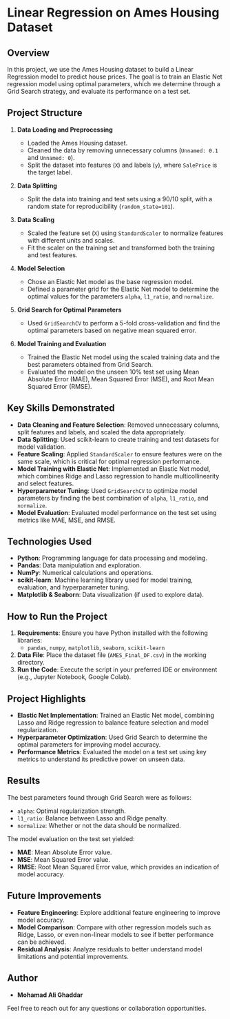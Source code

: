# Linear Regression on Ames Housing Dataset

## Overview
In this project, we use the Ames Housing dataset to build a Linear Regression model to predict house prices. The goal is to train an Elastic Net regression model using optimal parameters, which we determine through a Grid Search strategy, and evaluate its performance on a test set.

## Project Structure

1. **Data Loading and Preprocessing**
   - Loaded the Ames Housing dataset.
   - Cleaned the data by removing unnecessary columns (`Unnamed: 0.1` and `Unnamed: 0`).
   - Split the dataset into features (`X`) and labels (`y`), where `SalePrice` is the target label.

2. **Data Splitting**
   - Split the data into training and test sets using a 90/10 split, with a random state for reproducibility (`random_state=101`).

3. **Data Scaling**
   - Scaled the feature set (`X`) using `StandardScaler` to normalize features with different units and scales.
   - Fit the scaler on the training set and transformed both the training and test features.

4. **Model Selection**
   - Chose an Elastic Net model as the base regression model.
   - Defined a parameter grid for the Elastic Net model to determine the optimal values for the parameters `alpha`, `l1_ratio`, and `normalize`.

5. **Grid Search for Optimal Parameters**
   - Used `GridSearchCV` to perform a 5-fold cross-validation and find the optimal parameters based on negative mean squared error.

6. **Model Training and Evaluation**
   - Trained the Elastic Net model using the scaled training data and the best parameters obtained from Grid Search.
   - Evaluated the model on the unseen 10% test set using Mean Absolute Error (MAE), Mean Squared Error (MSE), and Root Mean Squared Error (RMSE).

## Key Skills Demonstrated
- **Data Cleaning and Feature Selection**: Removed unnecessary columns, split features and labels, and scaled the data appropriately.
- **Data Splitting**: Used scikit-learn to create training and test datasets for model validation.
- **Feature Scaling**: Applied `StandardScaler` to ensure features were on the same scale, which is critical for optimal regression performance.
- **Model Training with Elastic Net**: Implemented an Elastic Net model, which combines Ridge and Lasso regression to handle multicollinearity and select features.
- **Hyperparameter Tuning**: Used `GridSearchCV` to optimize model parameters by finding the best combination of `alpha`, `l1_ratio`, and `normalize`.
- **Model Evaluation**: Evaluated model performance on the test set using metrics like MAE, MSE, and RMSE.

## Technologies Used
- **Python**: Programming language for data processing and modeling.
- **Pandas**: Data manipulation and exploration.
- **NumPy**: Numerical calculations and operations.
- **scikit-learn**: Machine learning library used for model training, evaluation, and hyperparameter tuning.
- **Matplotlib & Seaborn**: Data visualization (if used to explore data).

## How to Run the Project
1. **Requirements**: Ensure you have Python installed with the following libraries:
   - `pandas`, `numpy`, `matplotlib`, `seaborn`, `scikit-learn`
2. **Data File**: Place the dataset file (`AMES_Final_DF.csv`) in the working directory.
3. **Run the Code**: Execute the script in your preferred IDE or environment (e.g., Jupyter Notebook, Google Colab).

## Project Highlights
- **Elastic Net Implementation**: Trained an Elastic Net model, combining Lasso and Ridge regression to balance feature selection and model regularization.
- **Hyperparameter Optimization**: Used Grid Search to determine the optimal parameters for improving model accuracy.
- **Performance Metrics**: Evaluated the model on a test set using key metrics to understand its predictive power on unseen data.

## Results
The best parameters found through Grid Search were as follows:
- `alpha`: Optimal regularization strength.
- `l1_ratio`: Balance between Lasso and Ridge penalty.
- `normalize`: Whether or not the data should be normalized.

The model evaluation on the test set yielded:
- **MAE**: Mean Absolute Error value.
- **MSE**: Mean Squared Error value.
- **RMSE**: Root Mean Squared Error value, which provides an indication of model accuracy.

## Future Improvements
- **Feature Engineering**: Explore additional feature engineering to improve model accuracy.
- **Model Comparison**: Compare with other regression models such as Ridge, Lasso, or even non-linear models to see if better performance can be achieved.
- **Residual Analysis**: Analyze residuals to better understand model limitations and potential improvements.

## Author
- **Mohamad Ali Ghaddar**

Feel free to reach out for any questions or collaboration opportunities.